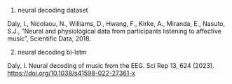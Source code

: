 
1. neural decoding dataset

Daly, I., Nicolaou, N., Williams, D., Hwang, F., Kirke, A., Miranda, E., Nasuto, S.J., “Neural and physiological data from participants listening to affective music”, Scientific Data, 2018.

2. neural decoding bi-lstm

Daly, I. Neural decoding of music from the EEG. Sci Rep 13, 624 (2023). https://doi.org/10.1038/s41598-022-27361-x